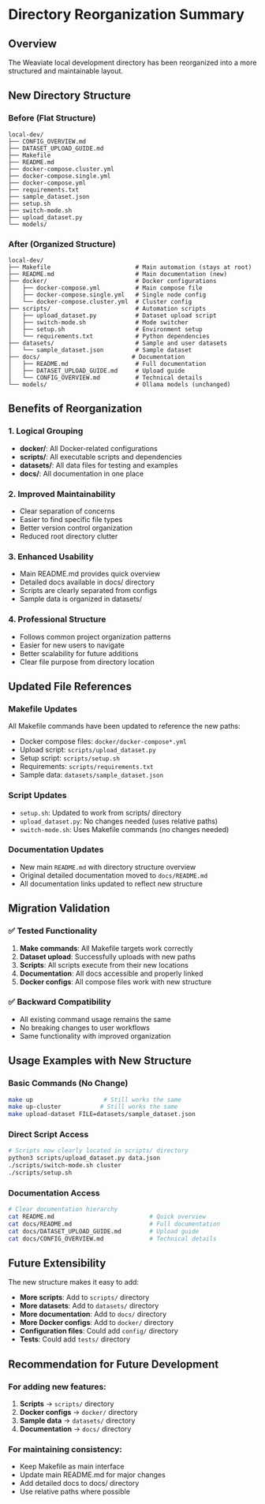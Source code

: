 # Directory Reorganization Summary

## Overview
The Weaviate local development directory has been reorganized into a more structured and maintainable layout.

## New Directory Structure

### Before (Flat Structure)
```
local-dev/
├── CONFIG_OVERVIEW.md
├── DATASET_UPLOAD_GUIDE.md
├── Makefile
├── README.md
├── docker-compose.cluster.yml
├── docker-compose.single.yml
├── docker-compose.yml
├── requirements.txt
├── sample_dataset.json
├── setup.sh
├── switch-mode.sh
├── upload_dataset.py
└── models/
```

### After (Organized Structure)
```
local-dev/
├── Makefile                        # Main automation (stays at root)
├── README.md                       # Main documentation (new)
├── docker/                         # Docker configurations
│   ├── docker-compose.yml          # Main compose file
│   ├── docker-compose.single.yml   # Single node config
│   └── docker-compose.cluster.yml  # Cluster config
├── scripts/                        # Automation scripts
│   ├── upload_dataset.py           # Dataset upload script
│   ├── switch-mode.sh              # Mode switcher
│   ├── setup.sh                    # Environment setup
│   └── requirements.txt            # Python dependencies
├── datasets/                       # Sample and user datasets
│   └── sample_dataset.json         # Sample dataset
├── docs/                          # Documentation
│   ├── README.md                   # Full documentation
│   ├── DATASET_UPLOAD_GUIDE.md     # Upload guide
│   └── CONFIG_OVERVIEW.md          # Technical details
└── models/                         # Ollama models (unchanged)
```

## Benefits of Reorganization

### 1. **Logical Grouping**
- **docker/**: All Docker-related configurations
- **scripts/**: All executable scripts and dependencies
- **datasets/**: All data files for testing and examples
- **docs/**: All documentation in one place

### 2. **Improved Maintainability**
- Clear separation of concerns
- Easier to find specific file types
- Better version control organization
- Reduced root directory clutter

### 3. **Enhanced Usability**
- Main README.md provides quick overview
- Detailed docs available in docs/ directory
- Scripts are clearly separated from configs
- Sample data is organized in datasets/

### 4. **Professional Structure**
- Follows common project organization patterns
- Easier for new users to navigate
- Better scalability for future additions
- Clear file purpose from directory location

## Updated File References

### Makefile Updates
All Makefile commands have been updated to reference the new paths:
- Docker compose files: `docker/docker-compose*.yml`
- Upload script: `scripts/upload_dataset.py`
- Setup script: `scripts/setup.sh`
- Requirements: `scripts/requirements.txt`
- Sample data: `datasets/sample_dataset.json`

### Script Updates
- `setup.sh`: Updated to work from scripts/ directory
- `upload_dataset.py`: No changes needed (uses relative paths)
- `switch-mode.sh`: Uses Makefile commands (no changes needed)

### Documentation Updates
- New main `README.md` with directory structure overview
- Original detailed documentation moved to `docs/README.md`
- All documentation links updated to reflect new structure

## Migration Validation

### ✅ Tested Functionality
1. **Make commands**: All Makefile targets work correctly
2. **Dataset upload**: Successfully uploads with new paths
3. **Scripts**: All scripts execute from their new locations
4. **Documentation**: All docs accessible and properly linked
5. **Docker configs**: All compose files work with new structure

### ✅ Backward Compatibility
- All existing command usage remains the same
- No breaking changes to user workflows
- Same functionality with improved organization

## Usage Examples with New Structure

### Basic Commands (No Change)
```bash
make up                    # Still works the same
make up-cluster           # Still works the same
make upload-dataset FILE=datasets/sample_dataset.json
```

### Direct Script Access
```bash
# Scripts now clearly located in scripts/ directory
python3 scripts/upload_dataset.py data.json
./scripts/switch-mode.sh cluster
./scripts/setup.sh
```

### Documentation Access
```bash
# Clear documentation hierarchy
cat README.md                           # Quick overview
cat docs/README.md                      # Full documentation
cat docs/DATASET_UPLOAD_GUIDE.md        # Upload guide
cat docs/CONFIG_OVERVIEW.md             # Technical details
```

## Future Extensibility

The new structure makes it easy to add:
- **More scripts**: Add to `scripts/` directory
- **More datasets**: Add to `datasets/` directory
- **More documentation**: Add to `docs/` directory
- **More Docker configs**: Add to `docker/` directory
- **Configuration files**: Could add `config/` directory
- **Tests**: Could add `tests/` directory

## Recommendation for Future Development

### For adding new features:
1. **Scripts** → `scripts/` directory
2. **Docker configs** → `docker/` directory
3. **Sample data** → `datasets/` directory
4. **Documentation** → `docs/` directory

### For maintaining consistency:
- Keep Makefile as main interface
- Update main README.md for major changes
- Add detailed docs to docs/ directory
- Use relative paths where possible
